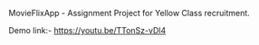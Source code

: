 MovieFlixApp - Assignment Project for Yellow Class recruitment.

Demo link:- https://youtu.be/TTonSz-vDl4
